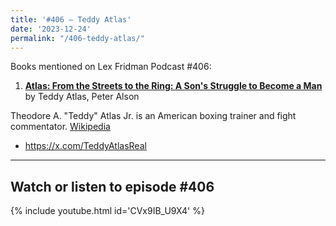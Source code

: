 ```yaml
---
title: '#406 – Teddy Atlas'
date: '2023-12-24'
permalink: "/406-teddy-atlas/"
---
```


Books mentioned on Lex Fridman Podcast #406:

1. <b><a href="https://amzn.to/3NKu1CC" target="_blank" rel="sponsored noopener noreferrer">Atlas: From the Streets to the Ring: A Son's Struggle to Become a Man</a></b> by Teddy Atlas, Peter Alson

<!--more-->

Theodore A. "Teddy" Atlas Jr. is an American boxing trainer and fight commentator. <a href="https://en.wikipedia.org/wiki/Teddy_Atlas" target="_blank">Wikipedia</a>

- <a href="https://x.com/TeddyAtlasReal" target="_blank">https://x.com/TeddyAtlasReal</a>

- - - - - -

## Watch or listen to episode #406

{% include youtube.html id='CVx9IB_U9X4' %}
